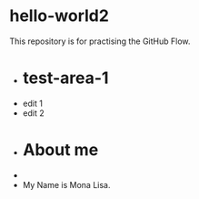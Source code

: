 # hello-world2
This repository is for practising the GitHub Flow.
- # test-area-1
- edit 1
- edit 2
+ # About me
+
+ My Name is Mona Lisa.
